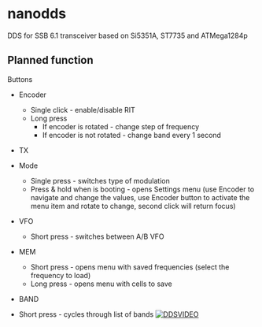 # nanodds
DDS for SSB 6.1 transceiver based on Si5351A, ST7735 and ATMega1284p

## Planned function

Buttons

- Encoder
  * Single click - enable/disable RIT
  * Long press
    * If encoder is rotated - change step of frequency
    * If encoder is not rotated - change band every 1 second
- TX
- Mode
  * Single press - switches type of modulation
  * Press & hold when is booting - opens Settings menu 
  (use Encoder to navigate and change the values, 
  use Encoder button to activate the menu item and rotate to change, 
  second click will return focus)

- VFO
  * Short press - switches between A/B VFO
- MEM
  * Short press - opens menu with saved frequencies (select the frequency to load)
  * Long press - opens menu with cells to save     
- BAND
 * Short press - cycles through list of bands
[![DDSVIDEO](http://img.youtube.com/vi/lzqhjerMn1Q/0.jpg)](http://www.youtube.com/watch?v=lzqhjerMn1Q)
